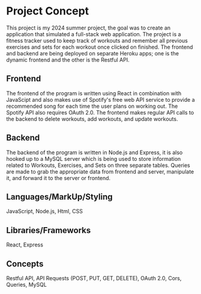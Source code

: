 # Project Concept
This project is my 2024 summer project, the goal was to create an application that simulated a full-stack web application. The project is a fitness tracker 
used to keep track of workouts and remember all previous exercises and sets for each workout once clicked on finished. The frontend and backend are being deployed on separate Heroku apps; one is the dynamic frontend and the other is the Restful API.

## Frontend
The frontend of the program is written using React in combination with JavaScipt and also makes use of Spotify's free web API service to provide
a recommended song for each time the user plans on working out. The Spotify API also requires OAuth 2.0. The frontend makes regular API calls to the backend to delete workouts, add workouts,
and update workouts. 

## Backend
The backend of the program is written in Node.js and Express, it is also hooked up to a MySQL server which is being used to store information related
to Workouts, Exercises, and Sets on three separate tables. Queries are made to grab the appropriate data from frontend and server, manipulate it, and forward it to
the server or frontend.

## Languages/MarkUp/Styling
JavaScript, Node.js, Html, CSS

## Libraries/Frameworks
React, Express

## Concepts
Restful API, API Requests (POST, PUT, GET, DELETE), OAuth 2.0, Cors, Queries, MySQL
